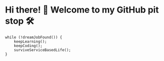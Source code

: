 # Hi there! 👋 Welcome to my GitHub pit stop 🛠️

```
while (!dreamJobFound()) {
    keepLearning();
    keepCoding();
    surviveServiceBasedLife();
}
```
